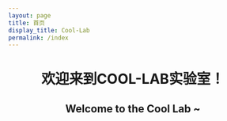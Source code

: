 ```yaml
---
layout: page
title: 首页
display_title: Cool-Lab
permalink: /index
---
```


<center><h1>欢迎来到COOL-LAB实验室！</h1></center>

<center><h2>Welcome to the Cool Lab ~</h2></center>